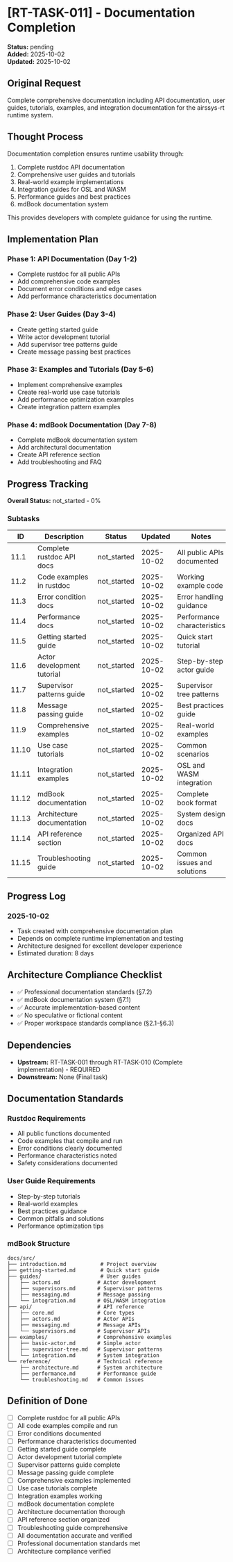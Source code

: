 # [RT-TASK-011] - Documentation Completion

**Status:** pending  
**Added:** 2025-10-02  
**Updated:** 2025-10-02

## Original Request
Complete comprehensive documentation including API documentation, user guides, tutorials, examples, and integration documentation for the airssys-rt runtime system.

## Thought Process
Documentation completion ensures runtime usability through:
1. Complete rustdoc API documentation
2. Comprehensive user guides and tutorials
3. Real-world example implementations
4. Integration guides for OSL and WASM
5. Performance guides and best practices
6. mdBook documentation system

This provides developers with complete guidance for using the runtime.

## Implementation Plan
### Phase 1: API Documentation (Day 1-2)
- Complete rustdoc for all public APIs
- Add comprehensive code examples
- Document error conditions and edge cases
- Add performance characteristics documentation

### Phase 2: User Guides (Day 3-4)
- Create getting started guide
- Write actor development tutorial
- Add supervisor tree patterns guide
- Create message passing best practices

### Phase 3: Examples and Tutorials (Day 5-6)
- Implement comprehensive examples
- Create real-world use case tutorials
- Add performance optimization examples
- Create integration pattern examples

### Phase 4: mdBook Documentation (Day 7-8)
- Complete mdBook documentation system
- Add architectural documentation
- Create API reference section
- Add troubleshooting and FAQ

## Progress Tracking

**Overall Status:** not_started - 0%

### Subtasks
| ID | Description | Status | Updated | Notes |
|----|-------------|--------|---------|-------|
| 11.1 | Complete rustdoc API docs | not_started | 2025-10-02 | All public APIs documented |
| 11.2 | Code examples in rustdoc | not_started | 2025-10-02 | Working example code |
| 11.3 | Error condition docs | not_started | 2025-10-02 | Error handling guidance |
| 11.4 | Performance docs | not_started | 2025-10-02 | Performance characteristics |
| 11.5 | Getting started guide | not_started | 2025-10-02 | Quick start tutorial |
| 11.6 | Actor development tutorial | not_started | 2025-10-02 | Step-by-step actor guide |
| 11.7 | Supervisor patterns guide | not_started | 2025-10-02 | Supervisor tree patterns |
| 11.8 | Message passing guide | not_started | 2025-10-02 | Best practices guide |
| 11.9 | Comprehensive examples | not_started | 2025-10-02 | Real-world examples |
| 11.10 | Use case tutorials | not_started | 2025-10-02 | Common scenarios |
| 11.11 | Integration examples | not_started | 2025-10-02 | OSL and WASM integration |
| 11.12 | mdBook documentation | not_started | 2025-10-02 | Complete book format |
| 11.13 | Architecture documentation | not_started | 2025-10-02 | System design docs |
| 11.14 | API reference section | not_started | 2025-10-02 | Organized API docs |
| 11.15 | Troubleshooting guide | not_started | 2025-10-02 | Common issues and solutions |

## Progress Log
### 2025-10-02
- Task created with comprehensive documentation plan
- Depends on complete runtime implementation and testing
- Architecture designed for excellent developer experience
- Estimated duration: 8 days

## Architecture Compliance Checklist
- ✅ Professional documentation standards (§7.2)
- ✅ mdBook documentation system (§7.1)
- ✅ Accurate implementation-based content
- ✅ No speculative or fictional content
- ✅ Proper workspace standards compliance (§2.1-§6.3)

## Dependencies
- **Upstream:** RT-TASK-001 through RT-TASK-010 (Complete implementation) - REQUIRED
- **Downstream:** None (Final task)

## Documentation Standards
### Rustdoc Requirements
- All public functions documented
- Code examples that compile and run
- Error conditions clearly documented
- Performance characteristics noted
- Safety considerations documented

### User Guide Requirements
- Step-by-step tutorials
- Real-world examples
- Best practices guidance
- Common pitfalls and solutions
- Performance optimization tips

### mdBook Structure
```
docs/src/
├── introduction.md           # Project overview
├── getting-started.md        # Quick start guide
├── guides/                   # User guides
│   ├── actors.md            # Actor development
│   ├── supervisors.md       # Supervisor patterns
│   ├── messaging.md         # Message passing
│   └── integration.md       # OSL/WASM integration
├── api/                     # API reference
│   ├── core.md              # Core types
│   ├── actors.md            # Actor APIs
│   ├── messaging.md         # Message APIs
│   └── supervisors.md       # Supervisor APIs
├── examples/                # Comprehensive examples
│   ├── basic-actor.md       # Simple actor
│   ├── supervisor-tree.md   # Supervisor patterns
│   └── integration.md       # System integration
└── reference/               # Technical reference
    ├── architecture.md      # System architecture
    ├── performance.md       # Performance guide
    └── troubleshooting.md   # Common issues
```

## Definition of Done
- [ ] Complete rustdoc for all public APIs
- [ ] All code examples compile and run
- [ ] Error conditions documented
- [ ] Performance characteristics documented
- [ ] Getting started guide complete
- [ ] Actor development tutorial complete
- [ ] Supervisor patterns guide complete
- [ ] Message passing guide complete
- [ ] Comprehensive examples implemented
- [ ] Use case tutorials complete
- [ ] Integration examples working
- [ ] mdBook documentation complete
- [ ] Architecture documentation thorough
- [ ] API reference section organized
- [ ] Troubleshooting guide comprehensive
- [ ] All documentation accurate and verified
- [ ] Professional documentation standards met
- [ ] Architecture compliance verified